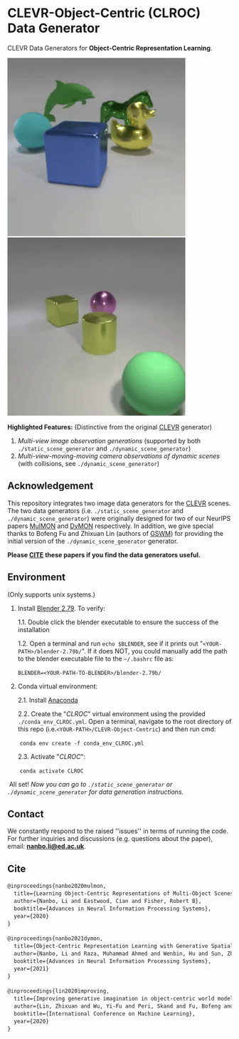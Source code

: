 # CLEVR-Object-Centric (CLROC) Data Generator
CLEVR Data Generators for **Object-Centric Representation Learning**.   


<p float="left">
    <img src="assets/demo_static.gif" width="400"/>  
    <img src="assets/demo_dynamic.gif" width="400"/>  
</p>  



**Highlighted Features:**   (Distinctive from the original [CLEVR](https://github.com/facebookresearch/clevr-dataset-gen) generator)

1. *Multi-view image observation generations* (supported by both `./static_scene_generator` and `./dynamic_scene_generator`)
2. *Multi-view-moving-moving camera observations of dynamic scenes* (with collisions, see `./dynamic_scene_generator`)  


## Acknowledgement  

This repository integrates two image data generators for the [CLEVR](https://github.com/facebookresearch/clevr-dataset-gen) scenes. The two data generators (i.e. `./static_scene_generator` and `./dynamic_scene_generator`) were originally designed for two of our NeurIPS papers [MulMON](https://github.com/NanboLi/MulMON) and [DyMON](https://proceedings.neurips.cc/paper/2021/file/593906af0d138e69f49d251d3e7cbed0-Paper.pdf) respectively. In addition, we give special thanks to Bofeng Fu and Zhixuan Lin (authors of [GSWM](https://sites.google.com/view/gswm)) for providing the initial version of the `./dynamic_scene_generator` generator.   

**Please [CITE](#Cite) these papers if you find the data generators useful.**  
    

## Environment 
(Only supports unix systems.) 

1. Install [Blender 2.79](https://www.blender.org/download/releases/2-79/).  To verify:   

   1.1. Double click the blender executable to ensure the success of the installation

   1.2. Open a terminal and run ```echo $BLENDER```, see if it prints out "`<YOUR-PATH>/blender-2.79b/`". If it does NOT, you could manually add the path to the blender executable file to the `~/.bashrc` file as:  

   ​	```BLENDER=<YOUR-PATH-TO-BLENDER>/blender-2.79b/```    

2. Conda virtual environment:

   2.1. Install [Anaconda](https://docs.anaconda.com/anaconda/install/linux/)

   2.2. Create the "*CLROC*" virtual environment using the provided `./conda_env_CLROC.yml`. Open a terminal, navigate to the root directory of this repo (i.e.`<YOUR-PATH>/CLEVR-Object-Centric`) and then run cmd: 

   ​	```conda env create -f conda_env_CLROC.yml```  

   2.3. Activate "*CLROC*":  

   ​	```conda activate CLROC```

​	All set! *Now you can go to `./static_scene_generator` or `./dynamic_scene_generator` for data generation instructions.*  

   

## Contact  

We constantly respond to the raised ''issues'' in terms of running the code. For further inquiries and discussions (e.g. questions about the paper), email: **nanbo.li@ed.ac.uk**.   
   

## Cite
```latex
@inproceedings{nanbo2020mulmon,
  title={Learning Object-Centric Representations of Multi-Object Scenes from Multiple Views},
  author={Nanbo, Li and Eastwood, Cian and Fisher, Robert B},
  booktitle={Advances in Neural Information Processing Systems},
  year={2020}
}
    
@inproceedings{nanbo2021dymon,
  title={Object-Centric Representation Learning with Generative Spatial-Temporal Factorization},
  author={Nanbo, Li and Raza, Muhammad Ahmed and Wenbin, Hu and Sun, Zhaole and Fisher, Robert},
  booktitle={Advances in Neural Information Processing Systems},
  year={2021}
}
   
@inproceedings{lin2020improving,
  title={Improving generative imagination in object-centric world models},
  author={Lin, Zhixuan and Wu, Yi-Fu and Peri, Skand and Fu, Bofeng and Jiang, Jindong and Ahn, Sungjin},
  booktitle={International Conference on Machine Learning},
  year={2020}
}
```
